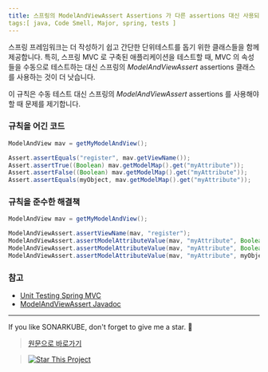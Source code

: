```yaml
---
title: 스프링의 ModelAndViewAssert Assertions 가 다른 assertions 대신 사용되어야 합니다. 
tags:[ java, Code Smell, Major, spring, tests ]
---
```


스프링 프레임워크는 더 작성하기 쉽고 간단한 단위테스트를 돕기 위한 클래스들을 함께 제공합니다.
특히, 스프링 MVC 로 구축된 애플리케이션을 테스트할 때, MVC 의 속성들을 수동으로 테스트하는 대신 스프링의 _ModelAndViewAssert_ assertions 클래스를 사용하는 것이 더 낫습니다.

이 규칙은 수동 테스트 대신 스프링의 _ModelAndViewAssert_ assertions 를 사용해야 할 때 문제를 제기합니다.

### 규칙을 어긴 코드

```java
ModelAndView mav = getMyModelAndView();

Assert.assertEquals("register", mav.getViewName());
Assert.assertTrue((Boolean) mav.getModelMap().get("myAttribute"));
Assert.assertFalse((Boolean) mav.getModelMap().get("myAttribute"));
Assert.assertEquals(myObject, mav.getModelMap().get("myAttribute"));
```

### 규칙을 준수한 해결책

```java
ModelAndView mav = getMyModelAndView();

ModelAndViewAssert.assertViewName(mav, "register");
ModelAndViewAssert.assertModelAttributeValue(mav, "myAttribute", Boolean.TRUE);
ModelAndViewAssert.assertModelAttributeValue(mav, "myAttribute", Boolean.FALSE);
ModelAndViewAssert.assertModelAttributeValue(mav, "myAttribute", myObject);
```

### 참고

- [Unit Testing Spring MVC](https://docs.spring.io/spring-framework/docs/current/spring-framework-reference/testing.html#unit-testing-spring-mvc)
- [ModelAndViewAssert Javadoc](https://docs.spring.io/spring-framework/docs/5.2.8.RELEASE/javadoc-api/org/springframework/test/web/ModelAndViewAssert.html)

---

If you like SONARKUBE, don't forget to give me a star. :star2:

> [원문으로 바로가기](https://rules.sonarsource.com/java/tag/spring/RSPEC-3752)

> [![Star This Project](https://img.shields.io/github/stars/kantabile/sonarkube.svg?label=Stars&style=social)](https://github.com/kantabile/sonarkube)
